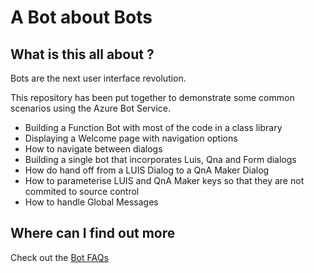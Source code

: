 # A Bot about Bots

## What is this all about ? 
Bots are the next user interface revolution.

This repository has been put together to demonstrate some common scenarios using the Azure Bot Service.
- Building a Function Bot with most of the code in a class library
- Displaying a Welcome page with navigation options
- How to navigate between dialogs
- Building a single bot that incorporates Luis, Qna and Form dialogs
- How do hand off from a LUIS Dialog to a QnA Maker Dialog 
- How to parameterise LUIS and QnA Maker keys so that they are not commited to source control
- How to handle Global Messages

## Where can I find out more
Check out the [Bot FAQs](https://github.com/adamstephensen/my-bot-bot/blob/master/MyBotBot.BotAssets/FAQs/BotFAQs.md)
